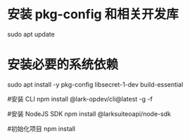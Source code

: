 # 安装 pkg-config 和相关开发库
sudo apt update

# 安装必要的系统依赖
sudo apt install -y pkg-config libsecret-1-dev build-essential

#安装 CLI
npm install @lark-opdev/cli@latest -g -f

#安装 NodeJS SDK
npm install @larksuiteoapi/node-sdk

#初始化项目
npm install